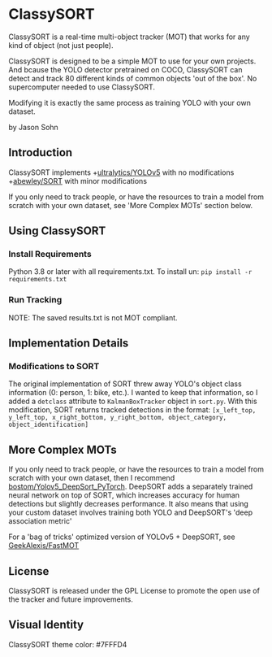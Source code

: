 # ClassySORT
ClassySORT is a real-time multi-object tracker (MOT) that works for any kind of object (not just people).

ClassySORT is designed to be a simple MOT to use for your own projects. And bcause the YOLO detector pretrained on COCO, ClassySORT can detect and track 80 different kinds of common objects 'out of the box'. No supercomputer needed to use ClassySORT.

Modifying it is exactly the same process as training YOLO with your own dataset.

by Jason Sohn

## Introduction
ClassySORT implements 
+[ultralytics/YOLOv5](https://github.com/ultralytics/yolov5/wiki) with no modifications
+[abewley/SORT](https://github.com/abewley/sort) with minor modifications

If you only need to track people, or have the resources to train a model from scratch with your own dataset, see 'More Complex MOTs' section below.

## Using ClassySORT

### Install Requirements
Python 3.8 or later with all requirements.txt. To install un:
`pip install -r requirements.txt`

### Run Tracking

NOTE: The saved results.txt is not MOT compliant.


## Implementation Details

### Modifications to SORT

The original implementation of SORT threw away YOLO's object class information (0: person, 1: bike, etc.).
I wanted to keep that information, so I added a `detclass` attribute to `KalmanBoxTracker` object in `sort.py`.
With this modification, SORT returns tracked detections in the format:
`[x_left_top, y_left_top, x_right_bottom, y_right_bottom, object_category, object_identification]`



## More Complex MOTs
If you only need to track people, or have the resources to train a model from scratch with your own dataset, then I recommend [bostom/Yolov5_DeepSort_PyTorch](https://github.com/mikel-brostrom/Yolov5_DeepSort_Pytorch).
DeepSORT adds a separately trained neural network on top of SORT, which increases accuracy for human detections but slightly decreases performance.
It also means that using your custom dataset involves training both YOLO and DeepSORT's 'deep association metric'

For a 'bag of tricks' optimized version of YOLOv5 + DeepSORT, see [GeekAlexis/FastMOT](https://github.com/GeekAlexis/FastMOT)

## License

ClassySORT is released under the GPL License to promote the open use of the tracker and future improvements.

## Visual Identity
ClassySORT theme color: #7FFFD4
